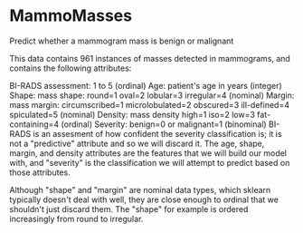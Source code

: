 # MammoMasses

Predict whether a mammogram mass is benign or malignant


This data contains 961 instances of masses detected in mammograms, and contains the following attributes:

BI-RADS assessment: 1 to 5 (ordinal)
Age: patient's age in years (integer)
Shape: mass shape: round=1 oval=2 lobular=3 irregular=4 (nominal)
Margin: mass margin: circumscribed=1 microlobulated=2 obscured=3 ill-defined=4 spiculated=5 (nominal)
Density: mass density high=1 iso=2 low=3 fat-containing=4 (ordinal)
Severity: benign=0 or malignant=1 (binominal)
BI-RADS is an assesment of how confident the severity classification is; it is not a "predictive" attribute and so we will discard it. The age, shape, margin, and density attributes are the features that we will build our model with, and "severity" is the classification we will attempt to predict based on those attributes.

Although "shape" and "margin" are nominal data types, which sklearn typically doesn't deal with well, they are close enough to ordinal that we shouldn't just discard them. The "shape" for example is ordered increasingly from round to irregular.
